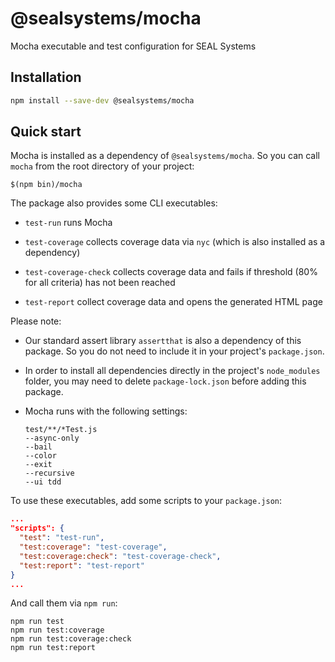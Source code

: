 # @sealsystems/mocha

Mocha executable and test configuration for SEAL Systems

## Installation

```bash
npm install --save-dev @sealsystems/mocha
```

## Quick start

Mocha is installed as a dependency of `@sealsystems/mocha`. So you can call `mocha` from the root directory of your project:

```shell
$(npm bin)/mocha
```

The package also provides some CLI executables:

- `test-run` runs Mocha

- `test-coverage` collects coverage data via `nyc` (which is also installed as a dependency)

- `test-coverage-check` collects coverage data and fails if threshold (80% for all criteria) has not been reached

- `test-report` collect coverage data and opens the generated HTML page

Please note:

- Our standard assert library `assertthat` is also a dependency of this package. So you do not need to include it in your project's `package.json`.

- In order to install all dependencies directly in the project's `node_modules` folder, you may need to delete `package-lock.json` before adding this package.
 
- Mocha runs with the following settings:

  ```
  test/**/*Test.js
  --async-only
  --bail
  --color
  --exit
  --recursive
  --ui tdd
  ```

To use these executables, add some scripts to your `package.json`:

```json
...
"scripts": {
  "test": "test-run",
  "test:coverage": "test-coverage",
  "test:coverage:check": "test-coverage-check",
  "test:report": "test-report"
}
...
```

And call them via `npm run`:

```shell
npm run test
npm run test:coverage
npm run test:coverage:check
npm run test:report
```

